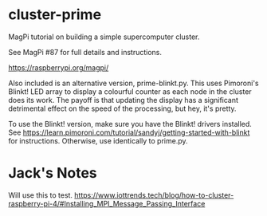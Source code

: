 # cluster-prime

MagPi tutorial on building a simple supercomputer cluster.

See MagPi #87 for full details and instructions.

<https://raspberrypi.org/magpi/>

Also included is an alternative version, prime-blinkt.py. This uses
Pimoroni's Blinkt! LED array to display a colourful counter as each
node in the cluster does its work. The payoff is that updating the display
has a significant detrimental effect on the speed of the processing, but hey,
it's pretty.

To use the Blinkt! version, make sure you have the Blinkt! drivers installed.
See <https://learn.pimoroni.com/tutorial/sandyj/getting-started-with-blinkt> for
instructions. Otherwise, use identically to prime.py.

# Jack's Notes

Will use this to test. https://www.iottrends.tech/blog/how-to-cluster-raspberry-pi-4/#Installing_MPI_Message_Passing_Interface
